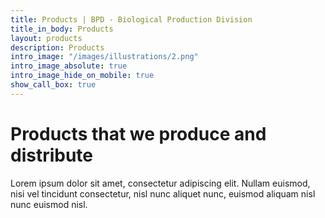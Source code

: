 ```yaml
---
title: Products | BPD - Biological Production Division
title_in_body: Products
layout: products
description: Products
intro_image: "/images/illustrations/2.png"
intro_image_absolute: true
intro_image_hide_on_mobile: true
show_call_box: true
---
```


# Products that we produce and distribute

Lorem ipsum dolor sit amet, consectetur adipiscing elit. Nullam euismod, nisi vel tincidunt consectetur, nisl nunc aliquet nunc, euismod aliquam nisl nunc euismod nisl.

